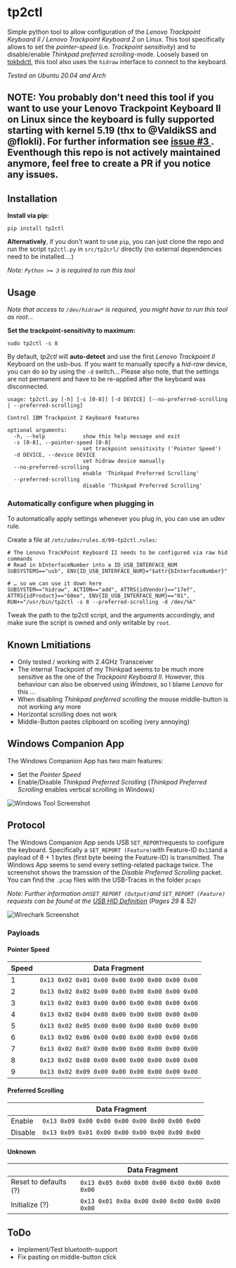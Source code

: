 # tp2ctl
Simple python tool to allow configuration of the *Lenovo Trackpoint Keyboard II / Lenovo Trackpoint Keyboard 2* on Linux. This tool specifically allows to set the *pointer-speed* (i.e. *Trackpoint sensitivity*) and to disable/enable *Thinkpad preferred scrolling*-mode. Loosely based on [tpkbdctl](https://github.com/bseibold/tpkbdctl), this tool also uses the `hidraw` interface to connect to the keyboard.

*Tested on Ubuntu 20.04 and Arch*

## NOTE: You probably don't need this tool if you want to use your Lenovo Trackpoint Keyboard II on Linux since the keyboard is fully supported starting with kernel 5.19 (thx to @ValdikSS and @flokli). For further information see [issue #3 ](https://github.com/telecastr/tp2ctl/issues/3). Eventhough this repo is not actively maintained anymore, feel free to create a PR if you notice any issues. 

## Installation
**Install via pip:**

`pip install tp2ctl`

**Alternatively**, if you don't want to use `pip`, you can just clone the repo and run the script `tp2ctl.py` in  `src/tp2crl/` directly (no external dependencies need to be installed....)


*Note: `Python >= 3` is required to run this tool*

## Usage
*Note that access to `/dev/hidraw*` is required, you might have to run this tool as root...*

**Set the trackpoint-sensitivity to maximum:** 

 `sudo tp2ctl -s 8` 


By default, *tp2ctl* will **auto-detect** and use the first *Lenovo Trackpoint II* Keyboard on the usb-bus. If you want to manually specify a *hid-raw* device, you can do so by using the `-d` switch...
Please also note, that the settings are not permanent and have to be re-applied after the keyboard was disconnected.


```shell
usage: tp2ctl.py [-h] [-s [0-8]] [-d DEVICE] [--no-preferred-scrolling | --preferred-scrolling]

Control IBM Trackpoint 2 Keyboard features

optional arguments:
  -h, --help            show this help message and exit
  -s [0-8], --pointer-speed [0-8]
                        set trackpoint sensitivity ('Pointer Speed')
  -d DEVICE, --device DEVICE
                        set hidraw device manually
  --no-preferred-scrolling
                        enable 'Thinkpad Preferred Scrolling'
  --preferred-scrolling
                        disable 'Thinkpad Preferred Scrolling'
```

### Automatically configure when plugging in
To automatically apply settings whenever you plug in, you can use an udev rule.

Create a file at `/etc/udev/rules.d/99-tp2ctl.rules`:

```
# The Lenovo TrackPoint Keyboard II needs to be configured via raw hid commands
# Read in bInterfaceNumber into a ID_USB_INTERFACE_NUM
SUBSYSTEMS=="usb", ENV{ID_USB_INTERFACE_NUM}="$attr{bInterfaceNumber}"

# … so we can use it down here
SUBSYSTEM=="hidraw", ACTION=="add", ATTRS{idVendor}=="17ef", ATTRS{idProduct}=="60ee", ENV{ID_USB_INTERFACE_NUM}=="01", RUN+="/usr/bin/tp2ctl -s 8 --preferred-scrolling -d /dev/%k"
```

Tweak the path to the tp2ctl script, and the arguments accordingly, and make sure the script is owned and only writable by `root`.


## Known Lmitiations
* Only tested / working with 2.4GHz Transceiver
* The internal Trackpoint of my Thinkpad seems to be much more sensitive as the one of the *Trackpoint Keyboard II*. However, this behaviour can also be observed using *Windows*, so I blame *Lenovo* for this ...
* When disabling *Thinkpad preferred scrolling* the mouse middle-button is not working any more
* Horizontal scrolling does not work
* Middle-Button pastes clipboard on scolling (very annoying) 

## Windows Companion App
The Windows Companion App has two main features:
* Set the *Pointer Speed*
* Enable/Disable *Thinkpad Preferred Scrolling* 
  (*Thinkpad Preferred Scrolling* enables vertical scrolling in Windows)

![Windows Tool Screenshot](./images/windows-tool.png)

## Protocol
The Windows Companion App sends USB `SET_REPORT`requests to configure the keyboard. Specifically a `SET_REPORT (Feature)`with Feature-ID `0x13`and a payload of 8 + 1 bytes (first byte beeing the Feature-ID) is transmitted. The Windows App seems to send every setting-related package twice. The screenshot shows the tramssion of the *Disable Preferred Scrolling* packet. You can find the `.pcap` files with the USB-Traces in the folder `pcaps`

*Note: Further information on`SET_REPORT (Output)`and `SET_REPORT (Feature)` requests can be found at the [USB HID Definition](https://www.usb.org/sites/default/files/documents/hid1_11.pdf) (Pages 29 & 52)*

![Wirechark Screenshot](./images/wireshark.png)

### Payloads
#### Pointer Speed
| Speed   | Data Fragment |
|---|-----|
|  1 | `0x13 0x02 0x01 0x00 0x00 0x00 0x00 0x00 0x00`|
|  2 | `0x13 0x02 0x02 0x00 0x00 0x00 0x00 0x00 0x00`|
|  3 | `0x13 0x02 0x03 0x00 0x00 0x00 0x00 0x00 0x00`|
|  4 | `0x13 0x02 0x04 0x00 0x00 0x00 0x00 0x00 0x00`|
|  5 | `0x13 0x02 0x05 0x00 0x00 0x00 0x00 0x00 0x00`|
|  6 | `0x13 0x02 0x06 0x00 0x00 0x00 0x00 0x00 0x00`|
|  7 | `0x13 0x02 0x07 0x00 0x00 0x00 0x00 0x00 0x00`|
|  8 | `0x13 0x02 0x08 0x00 0x00 0x00 0x00 0x00 0x00`|
|  9 | `0x13 0x02 0x09 0x00 0x00 0x00 0x00 0x00 0x00`|

#### Preferred Scrolling

|    | Data Fragment |
|---|-----|
|  Enable | `0x13 0x09 0x00 0x00 0x00 0x00 0x00 0x00 0x00`|
|  Disable | `0x13 0x09 0x01 0x00 0x00 0x00 0x00 0x00 0x00`|

#### Unknown

|    | Data Fragment |
|---|-----|
|  Reset to defaults (?) | `0x13 0x05 0x00 0x00 0x00 0x00 0x00 0x00 0x00`|
|  Initialize (?) | `0x13 0x01 0x0a 0x00 0x00 0x00 0x00 0x00 0x00`|

## ToDo
* Implement/Test bluetooth-support
* Fix pasting on middle-button click
